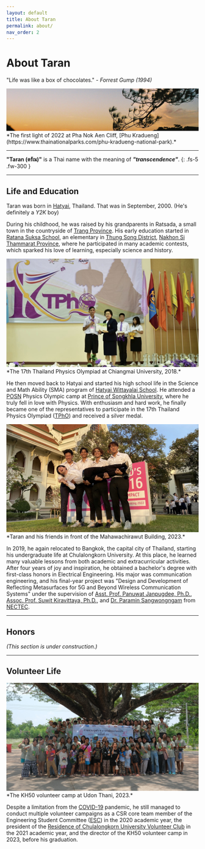 ```yaml
---
layout: default
title: About Taran
permalink: about/
nav_order: 2
---
```

# About Taran

"Life was like a box of chocolates."  - _Forrest Gump (1994)_


<img src="\pages\02_AboutMe\firstlight.jpg" alt="KH50camp_pic"/>
*The first light of 2022 at Pha Nok Aen Cliff, [Phu Kradueng](https://www.thainationalparks.com/phu-kradueng-national-park).*

---

**"Taran (ตรัณ)"** is a Thai name with the meaning of **_"transcendence"_**.
{: .fs-5 .fw-300 }

---

## Life and Education

Taran was born in [Hatyai](https://en.wikipedia.org/wiki/Hat_Yai), Thailand. That was in September, 2000. (He's definitely a _Y2K_ boy)

During his childhood, he was raised by his grandparents in Ratsada, a small town in the countryside of [Trang Province](https://en.wikipedia.org/wiki/Trang_province). His early education started in [Ratana Suksa School](https://www.facebook.com/ratanasuksaschool/?locale=th_TH), an elementary in [Thung Song District](https://en.wikipedia.org/wiki/Thung_Song_district), [Nakhon Si Thammarat Province](https://en.wikipedia.org/wiki/Nakhon_Si_Thammarat), where he participated in many academic contests, which sparked his love of learning, especially science and history.

<img src="\pages\02_AboutMe\TPhO17.jpg" alt="TPhO17_pic"/>
*The 17th Thailand Physics Olympiad at Chiangmai University, 2018.*

He then moved back to Hatyai and started his high school life in the Science and Math Ability (SMA) program of [Hatyai Wittayalai School](https://www.hatyaiwit.ac.th/frontpage). He attended a [POSN](https://www.posn.or.th/en/home-en) Physics Olympic camp at [Prince of Songkhla University](https://en.psu.ac.th/), where he truly fell in love with Physics. With enthusiasm and hard work, he finally became one of the representatives to participate in the 17th Thailand Physics Olympiad ([TPhO](https://www.facebook.com/TPhO2018/)) and received a silver medal.

<img src="\pages\02_AboutMe\CUfriends.jpg" alt="TPhO17_pic"/>
*Taran and his friends in front of the Mahawachirawut Building, 2023.*

In 2019, he again relocated to Bangkok, the capital city of Thailand, starting his undergraduate life at Chulalongkorn University. At this place, he learned many valuable lessons from both academic and extracurricular activities. After four years of joy and inspiration, he obtained a bachelor's degree with first-class honors in Electrical Engineering. His major was communication engineering, and his final-year project was "Design and Development of Reflecting Metasurfaces for 5G and Beyond Wireless Communication Systems" under the supervision of [Asst. Prof. Panuwat Janpugdee, Ph.D.](https://ee.eng.chula.ac.th/panuwat-chanpakdee/), [Assoc. Prof. Suwit Kiravittaya, Ph.D.](http://suwitkiravittaya.eng.chula.ac.th/main.html), and [Dr. Paramin Sangwongngam](https://scholar.google.com/citations?user=Aa_1hvAAAAAJ&hl=en) from [NECTEC](https://www.nectec.or.th/).

---

## Honors

_(This section is under construction.)_

---

## Volunteer Life

<img src="\pages\02_AboutMe\KH50camp.jpg" alt="KH50camp_pic"/>
*The KH50 volunteer camp at Udon Thani, 2023.*

Despite a limitation from the [COVID-19](https://www.who.int/europe/emergencies/situations/covid-19) pandemic, he still managed to conduct multiple volunteer campaigns as a CSR core team member of the Engineering Student Committee ([ESC](https://www.facebook.com/escchula?locale=th_TH)) in the 2020 academic year, the president of the [Residence of Chulalongkorn University Volunteer Club](https://www.facebook.com/kaihor.chula?locale=th_TH) in the 2021 academic year, and the director of the KH50 volunteer camp in 2023, before his graduation. 